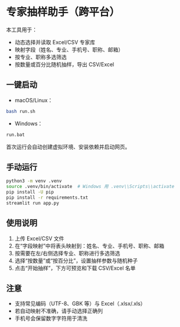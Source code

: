 # 专家抽样助手（跨平台）

本工具用于：

- 动态选择并读取 Excel/CSV 专家库
- 映射字段（姓名、专业、手机号、职称、邮箱）
- 按专业、职称多选筛选
- 按数量或百分比随机抽样，导出 CSV/Excel

## 一键启动

- macOS/Linux：

```bash
bash run.sh
```

- Windows：

```bat
run.bat
```

首次运行会自动创建虚拟环境、安装依赖并启动网页。

## 手动运行

```bash
python3 -m venv .venv
source .venv/bin/activate  # Windows 用 .venv\\Scripts\\activate
pip install -U pip
pip install -r requirements.txt
streamlit run app.py
```

## 使用说明

1. 上传 Excel/CSV 文件
2. 在“字段映射”中将表头映射到：姓名、专业、手机号、职称、邮箱
3. 按需要在左/右侧选择专业、职称进行多选筛选
4. 选择“按数量”或“按百分比”，设置抽样参数与随机种子
5. 点击“开始抽样”，下方可预览和下载 CSV/Excel 名单

## 注意

- 支持常见编码（UTF-8、GBK 等）与 Excel（.xlsx/.xls）
- 若自动映射不准确，请手动选择正确列
- 手机号会保留数字字符用于清洗
